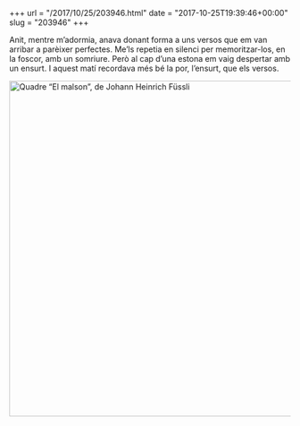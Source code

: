 +++
url = "/2017/10/25/203946.html"
date = "2017-10-25T19:39:46+00:00"
slug = "203946"
+++

Anit, mentre m’adormia, anava donant forma a uns versos que em van arribar a parèixer perfectes. Me’ls repetia en silenci per memoritzar-los, en la foscor, amb un somriure. Però al cap d’una estona em vaig despertar amb un ensurt. I aquest matí recordava més bé la por, l’ensurt, que els versos.

<a href="https://ca.wikipedia.org/wiki/El_malson"><img src="/wp-content/uploads/2017/10/990661c8699c4034859609e409b17423.jpg" width="600" height="600" alt="Quadre “El malson”, de Johann Heinrich Füssli"></a>

